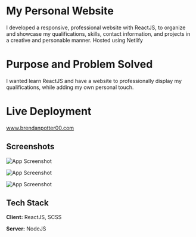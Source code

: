 # My Personal Website

I developed a responsive, professional website with ReactJS, to organize and showcase my qualifications, skills, contact information, and 
projects in a creative and personable manner. Hosted using Netlify

# Purpose and Problem Solved
I wanted learn ReactJS and have a website to professionally display my qualifications, while adding my own personal touch. 

# Live Deployment
www.brendanpotter00.com
## Screenshots

![App Screenshot](https://i.imgur.com/VMZkU4s.png)

![App Screenshot](https://i.imgur.com/HrBpB6J.png)

![App Screenshot](https://i.imgur.com/YxeDBGE.png)

  
## Tech Stack

**Client:** ReactJS, SCSS

**Server:** NodeJS

  
